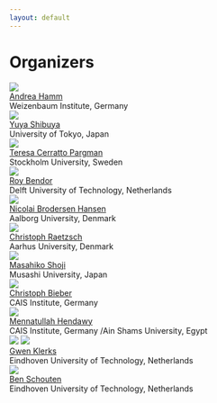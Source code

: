 ```yaml
---
layout: default
---
```


# Organizers

<div class="row">
  <div class="column">
    <img src="files/profile_photos/andreahamm.jpg" class="profile-photo">
    <div class="profile-text">
        <a href="https://www.weizenbaum-institut.de/portrait/p/andrea-hamm/#page=1&sort=date">Andrea Hamm</a><br>Weizenbaum Institute, Germany
    </div>
  </div>
  <div class="column">
    <img src="files/profile_photos/yuyashibuya.jpeg" class="profile-photo">
    <div class="profile-text">
        <a href="https://www.yuyashibuya.com/">Yuya Shibuya</a><br>University of Tokyo, Japan
    </div>
  </div>
  <div class="column">
    <img src="files/profile_photos/Tessy.jpg" class="profile-photo">
    <div class="profile-text">
        <a href="https://www.su.se/profiles/tcerr-1.182306">Teresa Cerratto Pargman</a><br>Stockholm University, Sweden
    </div>
   </div>
</div>
<div class="row">
  <div class="column">
    <img src="files/profile_photos/avatar2.jpeg" class="profile-photo">
<div class="profile-text"><a href="">Roy Bendor</a><br>Delft University of Technology, Netherlands</div></div>
  <div class="column">
    <img src="files/profile_photos/avatar3.jpeg" class="profile-photo">
<div class="profile-text"><a href="">Nicolai Brodersen Hansen</a><br>Aalborg University, Denmark</div></div>
  <div class="column">
    <img src="files/profile_photos/ChristophRaetzsch.jpg" class="profile-photo">
<div class="profile-text"><a href="https://pure.au.dk/portal/en/persons/christoph-raetzsch(91eb24de-3d92-4846-9216-1c7aee8c2ff2).html">Christoph Raetzsch</a><br>Aarhus University, Denmark</div></div>
</div>
<div class="row">
  <div class="column">
    <img src="files/profile_photos/MasahikoShoji.jpg" class="profile-photo">
<div class="profile-text"><a href="https://www.glocom.ac.jp/en/researcher/116">Masahiko Shoji</a><br>Musashi University, Japan</div></div>

  <div class="column">
    <img src="files/profile_photos/ChristophBieber.jpg" class="profile-photo">
<div class="profile-text"><a href="https://www.cais-research.de/team/christoph-bieber/">Christoph Bieber</a><br>CAIS Institute, Germany</div></div>
  <div class="column">
    <img src="files/profile_photos/avatar7.jpeg" class="profile-photo">
<div class="profile-text"><a href="">Mennatullah Hendawy</a><br>CAIS Institute, Germany /Ain Shams University, Egypt</div></div>
</div>
<div class="row">
  <div class="column">
    <img src="files/profile_photos/andreahamm.jpg" class="profile-photo">
    <img src="files/profile_photos/avatar8.jpeg" class="profile-photo">
<div class="profile-text"><a href="">Gwen Klerks</a><br>Eindhoven University of Technology, Netherlands</div></div>
  <div class="column">
    <img src="files/profile_photos/BenSchouten.jpg" class="profile-photo">
<div class="profile-text"><a href="https://www.tue.nl/en/research/researchers/ben-schouten/">Ben Schouten</a><br>Eindhoven University of Technology, Netherlands</div></div>
</div>



<!-- <div class="profile-wrapper">
<img src="files/profile_photos/avatar2.jpeg" class="profile-photo">
<div class="profile-text"><a href="">Roy Bendor</a><br>Delft University of Technology, Netherlands</div></div>
<div class="profile-wrapper">
<img src="files/profile_photos/avatar3.jpeg" class="profile-photo">
<div class="profile-text"><a href="">Nicolai Brodersen Hansen</a><br>Aalborg University, Denmark</div></div>
<div class="profile-wrapper">
<img src="files/profile_photos/ChristophRaetzsch.jpg" class="profile-photo">
<div class="profile-text"><a href="https://pure.au.dk/portal/en/persons/christoph-raetzsch(91eb24de-3d92-4846-9216-1c7aee8c2ff2).html">Christoph Raetzsch</a><br>Aarhus University, Denmark</div></div>
<div class="profile-wrapper"> -->
<!-- <img src="files/profile_photos/MasahikoShoji.jpg" class="profile-photo">
<div class="profile-text"><a href="https://www.glocom.ac.jp/en/researcher/116">Masahiko Shoji</a><br>Musashi University, Japan</div></div>
<div class="profile-wrapper">
<img src="files/profile_photos/ChristophBieber.jpg" class="profile-photo">
<div class="profile-text"><a href="https://www.cais-research.de/team/christoph-bieber/">Christoph Bieber</a><br>CAIS Institute, Germany</div></div>
<div class="profile-wrapper"> -->
<!-- <img src="files/profile_photos/avatar7.jpeg" class="profile-photo"> -->
<!-- <div class="profile-text"><a href="">Mennatullah Hendawy</a><br>CAIS Institute, Germany /Ain Shams University, Egypt</div></div> -->
<!-- <div class="profile-wrapper"> -->
<!-- <img src="files/profile_photos/avatar8.jpeg" class="profile-photo">
<div class="profile-text"><a href="">Gwen Klerks</a><br>Eindhoven University of Technology, Netherlands</div></div>
<div class="profile-wrapper"> -->
<!-- <img src="files/profile_photos/BenSchouten.jpg" class="profile-photo">
<div class="profile-text"><a href="https://www.tue.nl/en/research/researchers/ben-schouten/">Ben Schouten</a><br>Eindhoven University of Technology, Netherlands</div></div>

<a href = "./" class="btn-to-top">Back to Top Page</a> -->